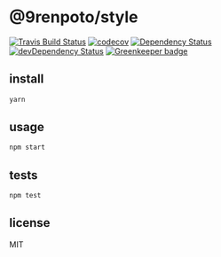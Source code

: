 # @9renpoto/style

[![Travis Build Status][travis-image]][travis-url] [![codecov][codecov-image]][codecov-url] [![Dependency Status][gemnasium-image]][gemnasium-url] [![devDependency Status][dev-david-dm-image]][dev-david-dm-url] [![Greenkeeper badge][greenkeeper-image]](https://greenkeeper.io/)

## install

```sh
yarn
```

## usage

```sh
npm start
```

## tests

```sh
npm test
```

## license

MIT

[greenkeeper-image]:https://badges.greenkeeper.io/9renpoto/style.svg
[gemnasium-image]: https://gemnasium.com/badges/github.com/9renpoto/style.svg
[gemnasium-url]: https://gemnasium.com/github.com/9renpoto/style
[dev-david-dm-image]: https://david-dm.org/9renpoto/style/dev-status.svg
[dev-david-dm-url]: https://david-dm.org/9renpoto/style?type=dev
[travis-image]: https://travis-ci.org/9renpoto/style.svg?branch=master
[travis-url]: https://travis-ci.org/9renpoto/style
[codecov-image]: https://codecov.io/gh/9renpoto/style/branch/master/graph/badge.svg
[codecov-url]: https://codecov.io/gh/9renpoto/style
